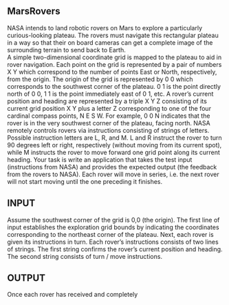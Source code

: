 ## MarsRovers

NASA intends to land robotic rovers on Mars to explore a particularly curious-looking plateau. The rovers must  navigate this rectangular plateau in a way so that their on board cameras can get a complete image of the  surrounding terrain to send back to Earth.  
A simple two-dimensional coordinate grid is mapped to the plateau to aid in rover navigation. Each point on the  grid is represented by a pair of numbers X Y which correspond to the number of points East or North, respectively,  from the origin. The origin of the grid is represented by 0 0 which corresponds to the southwest corner of the  plateau. 0 1 is the point directly north of 0 0, 1 1 is the point immediately east of 0 1, etc. A rover’s current  position and heading are represented by a triple X Y Z consisting of its current grid position X Y plus a letter Z corresponding to one of the four cardinal compass points, N E S W. For example, 0 0 N indicates that the rover is  in the very southwest corner of the plateau, facing north. 
NASA remotely controls rovers via instructions consisting of strings of letters. Possible instruction letters are L,  R, and M. L and R instruct the rover to turn 90 degrees left or right, respectively (without moving from its current  spot), while M instructs the rover to move forward one grid point along its current heading. 
Your task is write an application that takes the test input (instructions from NASA) and provides the expected  output (the feedback from the rovers to NASA). Each rover will move in series, i.e. the next rover will not start  moving until the one preceding it finishes.  

## INPUT 
Assume the southwest corner of the grid is 0,0 (the origin). The first  line of input establishes the exploration grid bounds by indicating  the coordinates corresponding to the northeast corner of the  plateau. 
Next, each rover is given its instructions in turn. Each rover’s  instructions consists of two lines of strings. The first string confirms  the rover’s current position and heading. The second string consists  of turn / move instructions.  

## OUTPUT 
Once each rover has received and completely 
